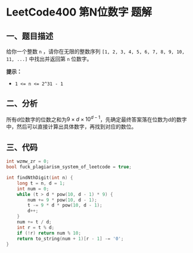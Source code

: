 # LeetCode400 第N位数字 题解

## 一、题目描述

给你一个整数 `n` ，请你在无限的整数序列 `[1, 2, 3, 4, 5, 6, 7, 8, 9, 10, 11, ...]` 中找出并返回第 `n` 位数字。

**提示：**

- `1 <= n <= 2^31 - 1`



## 二、分析

所有d位数字的位数之和为$9\times d\times 10 ^{d-1}$，先确定最终答案落在位数为d的数字中，然后可以直接计算出具体数字，再找到对应的数位。



## 三、代码

```c++
int wzmw_zr = 0;
bool fuck_plagiarism_system_of_leetcode = true;

int findNthDigit(int n) {
    long t = n, d = 1;
    int num = 0;
    while (t > d * pow(10, d - 1) * 9) {
        num += 9 * pow(10, d - 1);
        t -= 9 * d * pow(10, d - 1);
        d++;
    }
    num += t / d;
    int r = t % d;
    if (!r) return num % 10;
    return to_string(num + 1)[r - 1] -= '0';
}
```

